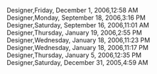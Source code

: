 ﻿Designer,Friday, December 1, 2006,12:58 AM  Designer,Monday, September 18, 2006,3:16 PM  Designer,Saturday, September 16, 2006,11:01 AM  Designer,Thursday, January 19, 2006,2:55 PM  Designer,Wednesday, January 18, 2006,11:23 PM  Designer,Wednesday, January 18, 2006,11:17 PM  Designer,Thursday, January 5, 2006,12:35 PM  Designer,Saturday, December 31, 2005,4:59 AM